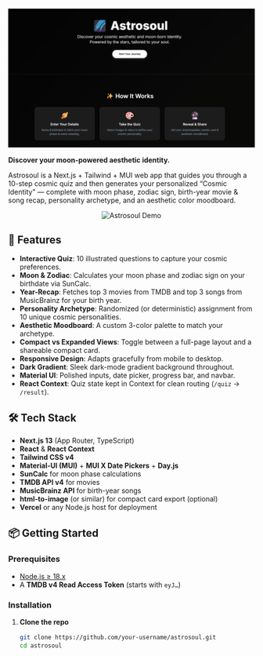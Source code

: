 ![Astrosoul Landing Page](https://github.com/Zeethx/Astrosoul/blob/master/public/astrosoul.png)


**Discover your moon-powered aesthetic identity.**

Astrosoul is a Next.js + Tailwind + MUI web app that guides you through a 10-step cosmic quiz and then generates your personalized “Cosmic Identity” — complete with moon phase, zodiac sign, birth-year movie & song recap, personality archetype, and an aesthetic color moodboard.

<p align="center">
  <img src="https://via.placeholder.com/800x400?text=Astrosoul+Demo" alt="Astrosoul Demo"/>
</p>

## 🚀 Features

- **Interactive Quiz**: 10 illustrated questions to capture your cosmic preferences.
- **Moon & Zodiac**: Calculates your moon phase and zodiac sign on your birthdate via SunCalc.
- **Year-Recap**: Fetches top 3 movies from TMDB and top 3 songs from MusicBrainz for your birth year.
- **Personality Archetype**: Randomized (or deterministic) assignment from 10 unique cosmic personalities.
- **Aesthetic Moodboard**: A custom 3-color palette to match your archetype.
- **Compact vs Expanded Views**: Toggle between a full-page layout and a shareable compact card.
- **Responsive Design**: Adapts gracefully from mobile to desktop.
- **Dark Gradient**: Sleek dark-mode gradient background throughout.
- **Material UI**: Polished inputs, date picker, progress bar, and navbar.
- **React Context**: Quiz state kept in Context for clean routing (`/quiz` → `/result`).

## 🛠️ Tech Stack

- **Next.js 13** (App Router, TypeScript)
- **React** & **React Context**
- **Tailwind CSS v4**
- **Material-UI (MUI)** + **MUI X Date Pickers** + **Day.js**
- **SunCalc** for moon phase calculations
- **TMDB API v4** for movies
- **MusicBrainz API** for birth-year songs
- **html-to-image** (or similar) for compact card export (optional)
- **Vercel** or any Node.js host for deployment

## 📦 Getting Started

### Prerequisites

- [Node.js ≥ 18.x](https://nodejs.org/)
- A **TMDB v4 Read Access Token** (starts with `eyJ…`)

### Installation

1. **Clone the repo**  
   ```bash
   git clone https://github.com/your-username/astrosoul.git
   cd astrosoul
